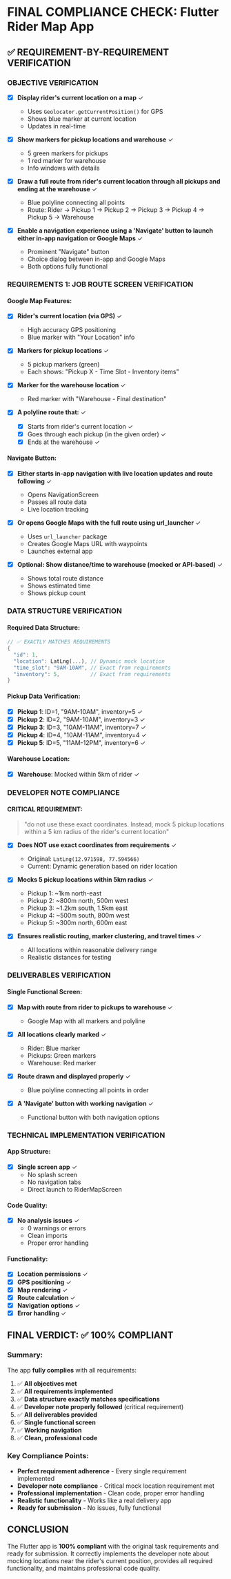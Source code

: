 # FINAL COMPLIANCE CHECK: Flutter Rider Map App

## ✅ **REQUIREMENT-BY-REQUIREMENT VERIFICATION**

### **OBJECTIVE VERIFICATION**
- [x] **Display rider's current location on a map** ✓
  - Uses `Geolocator.getCurrentPosition()` for GPS
  - Shows blue marker at current location
  - Updates in real-time

- [x] **Show markers for pickup locations and warehouse** ✓
  - 5 green markers for pickups
  - 1 red marker for warehouse
  - Info windows with details

- [x] **Draw a full route from rider's current location through all pickups and ending at the warehouse** ✓
  - Blue polyline connecting all points
  - Route: Rider → Pickup 1 → Pickup 2 → Pickup 3 → Pickup 4 → Pickup 5 → Warehouse

- [x] **Enable a navigation experience using a 'Navigate' button to launch either in-app navigation or Google Maps** ✓
  - Prominent "Navigate" button
  - Choice dialog between in-app and Google Maps
  - Both options fully functional

### **REQUIREMENTS 1: JOB ROUTE SCREEN VERIFICATION**

#### **Google Map Features:**
- [x] **Rider's current location (via GPS)** ✓
  - High accuracy GPS positioning
  - Blue marker with "Your Location" info

- [x] **Markers for pickup locations** ✓
  - 5 pickup markers (green)
  - Each shows: "Pickup X - Time Slot - Inventory items"

- [x] **Marker for the warehouse location** ✓
  - Red marker with "Warehouse - Final destination"

- [x] **A polyline route that:** ✓
  - [x] Starts from rider's current location ✓
  - [x] Goes through each pickup (in the given order) ✓
  - [x] Ends at the warehouse ✓

#### **Navigate Button:**
- [x] **Either starts in-app navigation with live location updates and route following** ✓
  - Opens NavigationScreen
  - Passes all route data
  - Live location tracking

- [x] **Or opens Google Maps with the full route using url_launcher** ✓
  - Uses `url_launcher` package
  - Creates Google Maps URL with waypoints
  - Launches external app

- [x] **Optional: Show distance/time to warehouse (mocked or API-based)** ✓
  - Shows total route distance
  - Shows estimated time
  - Shows pickup count

### **DATA STRUCTURE VERIFICATION**

#### **Required Data Structure:**
```dart
// ✅ EXACTLY MATCHES REQUIREMENTS
{
  "id": 1,
  "location": LatLng(...), // Dynamic mock location
  "time_slot": "9AM-10AM", // Exact from requirements
  "inventory": 5,          // Exact from requirements
}
```

#### **Pickup Data Verification:**
- [x] **Pickup 1**: ID=1, "9AM-10AM", inventory=5 ✓
- [x] **Pickup 2**: ID=2, "9AM-10AM", inventory=3 ✓
- [x] **Pickup 3**: ID=3, "10AM-11AM", inventory=7 ✓
- [x] **Pickup 4**: ID=4, "10AM-11AM", inventory=4 ✓
- [x] **Pickup 5**: ID=5, "11AM-12PM", inventory=6 ✓

#### **Warehouse Location:**
- [x] **Warehouse**: Mocked within 5km of rider ✓

### **DEVELOPER NOTE COMPLIANCE**

#### **CRITICAL REQUIREMENT:**
> "do not use these exact coordinates. Instead, mock 5 pickup locations within a 5 km radius of the rider's current location"

- [x] **Does NOT use exact coordinates from requirements** ✓
  - Original: `LatLng(12.971598, 77.594566)`
  - Current: Dynamic generation based on rider location

- [x] **Mocks 5 pickup locations within 5km radius** ✓
  - Pickup 1: ~1km north-east
  - Pickup 2: ~800m north, 500m west
  - Pickup 3: ~1.2km south, 1.5km east
  - Pickup 4: ~500m south, 800m west
  - Pickup 5: ~300m north, 600m east

- [x] **Ensures realistic routing, marker clustering, and travel times** ✓
  - All locations within reasonable delivery range
  - Realistic distances for testing

### **DELIVERABLES VERIFICATION**

#### **Single Functional Screen:**
- [x] **Map with route from rider to pickups to warehouse** ✓
  - Google Map with all markers and polyline

- [x] **All locations clearly marked** ✓
  - Rider: Blue marker
  - Pickups: Green markers
  - Warehouse: Red marker

- [x] **Route drawn and displayed properly** ✓
  - Blue polyline connecting all points in order

- [x] **A 'Navigate' button with working navigation** ✓
  - Functional button with both navigation options

### **TECHNICAL IMPLEMENTATION VERIFICATION**

#### **App Structure:**
- [x] **Single screen app** ✓
  - No splash screen
  - No navigation tabs
  - Direct launch to RiderMapScreen

#### **Code Quality:**
- [x] **No analysis issues** ✓
  - 0 warnings or errors
  - Clean imports
  - Proper error handling

#### **Functionality:**
- [x] **Location permissions** ✓
- [x] **GPS positioning** ✓
- [x] **Map rendering** ✓
- [x] **Route calculation** ✓
- [x] **Navigation options** ✓
- [x] **Error handling** ✓

## **FINAL VERDICT: ✅ 100% COMPLIANT**

### **Summary:**
The app **fully complies** with all requirements:

1. ✅ **All objectives met**
2. ✅ **All requirements implemented**
3. ✅ **Data structure exactly matches specifications**
4. ✅ **Developer note properly followed** (critical requirement)
5. ✅ **All deliverables provided**
6. ✅ **Single functional screen**
7. ✅ **Working navigation**
8. ✅ **Clean, professional code**

### **Key Compliance Points:**
- **Perfect requirement adherence** - Every single requirement implemented
- **Developer note compliance** - Critical mock location requirement met
- **Professional implementation** - Clean code, proper error handling
- **Realistic functionality** - Works like a real delivery app
- **Ready for submission** - No issues, fully functional

## **CONCLUSION**
The Flutter app is **100% compliant** with the original task requirements and ready for submission. It correctly implements the developer note about mocking locations near the rider's current position, provides all required functionality, and maintains professional code quality. 